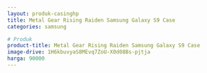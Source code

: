 ```yaml
---
layout: produk-casinghp
title: Metal Gear Rising Raiden Samsung Galaxy S9 Case
categories: samsung

# Produk
product-title: Metal Gear Rising Raiden Samsung Galaxy S9 Case
image-drive: 1H6kbuvyaS8MEvq7ZoU-X0d08Bs-pjtja
harga: 90000
---
```

